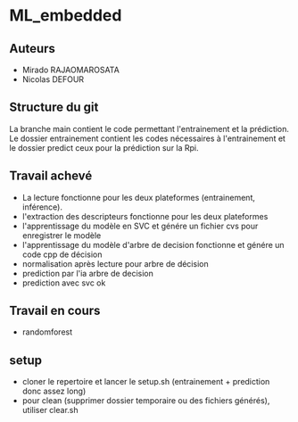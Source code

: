 # ML_embedded

## Auteurs
- Mirado RAJAOMAROSATA
- Nicolas DEFOUR

## Structure du git
La branche main contient le code permettant l'entrainement et la prédiction. Le dossier entrainement contient les codes nécessaires à l'entrainement et le dossier predict ceux pour la prédiction sur la Rpi.

## Travail achevé
- La lecture fonctionne pour les deux plateformes (entrainement, inférence).
- l'extraction des descripteurs fonctionne pour les deux plateformes
- l'apprentissage du modèle en SVC et génére un fichier cvs pour enregistrer le modèle
- l'apprentissage du modèle d'arbre de decision fonctionne et génére un code cpp de décision
- normalisation après lecture pour arbre de décision
- prediction par l'ia arbre de decision
- prediction avec svc ok

## Travail en cours
- randomforest

## setup
 - cloner le repertoire et lancer le setup.sh (entrainement + prediction donc assez long)
 - pour clean (supprimer dossier temporaire ou des fichiers générés), utiliser clear.sh